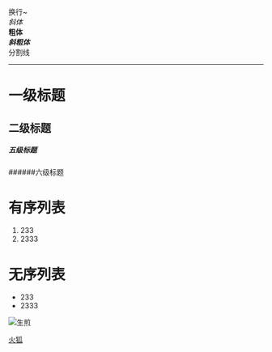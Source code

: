 换行~  
*斜体*  
**粗体**  
***斜粗体***  
分割线  

*********  
# 一级标题  
## 二级标题  
##### 五级标题  
######六级标题  
# 有序列表
1. 233
2. 2333
# 无序列表
* 233
* 2333  
  

![生煎]( https://ss3.bdstatic.com/70cFv8Sh_Q1YnxGkpoWK1HF6hhy/it/u=2178951309,1511402628&fm=27&gp=0.jpg.png)  

[火狐](https://home.firefoxchina.cn/) 


